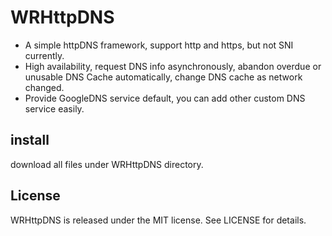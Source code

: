 # WRHttpDNS
- A simple httpDNS framework, support http and https, but not SNI currently. 
- High availability, request DNS info asynchronously, abandon overdue or unusable DNS Cache automatically, change DNS cache as network changed.
- Provide GoogleDNS service default, you can add other custom DNS service easily.

## install
download all files under WRHttpDNS directory.

## License
WRHttpDNS is released under the MIT license. See LICENSE for details.
